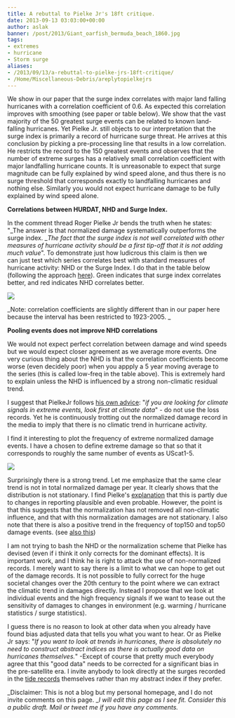 ```yaml
---
title: A rebuttal to Pielke Jr's 18ft critique.
date: 2013-09-13 03:03:00+00:00
author: aslak
banner: /post/2013/Giant_oarfish_bermuda_beach_1860.jpg
tags:
- extremes
- hurricane
- Storm surge
aliases:
- /2013/09/13/a-rebuttal-to-pielke-jrs-18ft-critique/
- /Home/Miscellaneous-Debris/areplytopielkejrs
---
```


We show in our paper that the surge index correlates with major land falling hurricanes with a correlation coefficient of 0.6. As expected this correlation improves with smoothing (see paper or table below). We show that the vast majority of the 50 greatest surge events can be related to known land-falling hurricanes. <!--more-->Yet Pielke Jr. still objects to our interpretation that the surge index is primarily a record of hurricane surge threat. He arrives at this conclusion by picking a pre-processing line that results in a low correlation. He restricts the record to the 150 greatest events and observes that the number of extreme surges has a relatively small correlation coefficient with major landfalling hurricane counts. It is unreasonable to expect that surge magnitude can be fully explained by wind speed alone, and thus there is no surge threshold that corresponds exactly to landfalling hurricanes and nothing else. Similarly you would not expect hurricane damage to be fully explained by wind speed alone.

**Correlations between HURDAT, NHD and Surge Index.**

In the comment thread Roger Pielke Jr bends the truth when he states: "_The answer is that normalized damage systematically outperforms the surge index. __The fact that the surge index is not well correlated with other measures of hurricane activity should be a first tip-off that it is not adding much value_". To demonstrate just how ludicrous this claim is then we can just test which series correlates best with standard measures of hurricane activity: NHD or the Surge Index. I do that in the table below (following the approach [here](/Home/PDFs/Announcements/ahomogenousrecordofatlantichurricanesurgethreatsince1923)). Green indicates that surge index correlates better, and red indicates NHD correlates better.

![](/post/2013/PielkeCorrelations.png)

_Note: correlation coefficients are slightly different than in our paper here because the interval has been restricted to 1923-2005. _

**Pooling events does not improve NHD correlations**

We would not expect perfect correlation between damage and wind speeds but we would expect closer agreement as we average more events. One very curious thing about the NHD is that the correlation coefficients become worse (even decidely poor) when you appply a 5 year moving average to the series (this is called low-freq in the table above). This is extremely hard to explain unless the NHD is influenced by a strong non-climatic residual trend.

I suggest that PielkeJr follows [his own advice](http://rogerpielkejr.blogspot.dk/2013/02/noaa-slays-billion-dollar-disaster-meme.html): "_if you are looking for climate signals in extreme events, look first at climate data_" - do not use the loss records. Yet he is continuously trotting out the normalized damage record in the media to imply that there is no climatic trend in hurricane activity.

I find it interesting to plot the frequency of extreme normalized damage events. I have a chosen to define extreme damage so that so that it corresponds to roughly the same number of events as UScat1-5.

![](/post/2013/pielketop150.png)

Surprisingly there is a strong trend. Let me emphasize that the same clear trend is not in total normalized damage per year. It clearly shows that the distribution is not stationary. I find Pielke's [explanation](http://rogerpielkejr.blogspot.dk/2013/03/i-remain-roughly-18-feet-tall.html) that this is partly due to changes in reporting plausible and even probable. However, the point is that this suggests that the normalization has not removed all non-climatic influence, and that with this normalization damages are not stationary. I also note that there is also a positive trend in the frequency of top150 and top50 damage events. (see [also this](/Home/Miscellaneous-Debris/trendsinextremehurricanedamage))

I am not trying to bash the NHD or the normalization scheme that Pielke has devised (even if i think it only corrects for the dominant effects). It is important work, and I think he is right to attack the use of non-normalized records. I merely want to say there is a limit to what we can hope to get out of the damage records. It is not possible to fully correct for the huge societal changes over the 20th century to the point where we can extract the climatic trend in damages directly. Instead I propose that we look at individual events and the high frequency signals if we want to tease out the sensitivity of damages to changes in environment (e.g. warming / hurricane statistics / surge statistics).

I guess there is no reason to look at other data when you already have found bias adjusted data that tells you what you want to hear. Or as Pielke Jr says: "_If you want to look at trends in hurricanes, there is absolutely no need to construct abstract indices as there is actually good data on hurricanes themselves._" -Except of course that pretty much everybody agree that this "good data" needs to be corrected for a significant bias in the pre-satellite era. I invite anybody to look directly at the surges recorded in the [tide records](http://ilikai.soest.hawaii.edu/uhslc/rqds.html) themselves rather than my abstract index if they prefer.

_Disclaimer: This is not a blog but my personal homepage, and I do not invite comments on this page. __I will edit this page as I see fit. Consider this a public draft. Mail or tweet me if you have any comments._